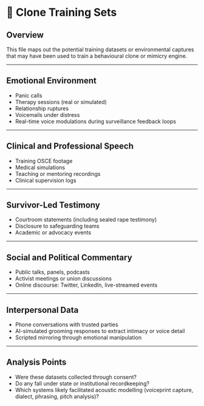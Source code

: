 # 🧬 Clone Training Sets

## Overview
This file maps out the potential training datasets or environmental captures that may have been used to train a behavioural clone or mimicry engine.

---

## Emotional Environment
- Panic calls  
- Therapy sessions (real or simulated)  
- Relationship ruptures  
- Voicemails under distress  
- Real-time voice modulations during surveillance feedback loops  

---

## Clinical and Professional Speech
- Training OSCE footage  
- Medical simulations  
- Teaching or mentoring recordings  
- Clinical supervision logs  

---

## Survivor-Led Testimony
- Courtroom statements (including sealed rape testimony)  
- Disclosure to safeguarding teams  
- Academic or advocacy events  

---

## Social and Political Commentary
- Public talks, panels, podcasts  
- Activist meetings or union discussions  
- Online discourse: Twitter, LinkedIn, live-streamed events  

---

## Interpersonal Data
- Phone conversations with trusted parties  
- AI-simulated grooming responses to extract intimacy or voice detail  
- Scripted mirroring through emotional manipulation  

---

## Analysis Points
- Were these datasets collected through consent?  
- Do any fall under state or institutional recordkeeping?  
- Which systems likely facilitated acoustic modelling (voiceprint capture, dialect, phrasing, pitch analysis)?
